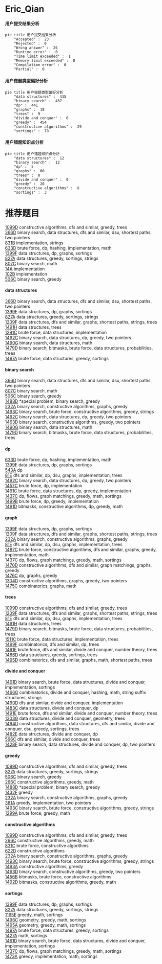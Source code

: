 # Eric_Qian
<!-- tabs:start -->
#### **用户提交结果分析**

```mermaid
pie title 用户提交结果分析
    "Accepted" :  23
    "Rejected" :  0
    "Wrong answer" :  26
    "Runtime error" :  0
    "Time limit exceeded" :  1
    "Memory limit exceeded" :  0
    "Compilation error" :  0
    "Partial" :  0
```
#### **用户做题类型偏好分析**

```mermaid
pie title 用户做题类型偏好分析
    "data structures" :  435
    "binary search" :  437
    "dp" :  441
    "graphs" :  18
    "trees" :  9
    "divide and conquer" :  0
    "greedy" :  454
    "constructive algorithms" :  29
    "sortings" :  78
```
#### **用户错题知识点分析**

```mermaid
pie title 用户错题知识点分析
    "data structures" :  12
    "binary search" :  12
    "dp" :  5
    "graphs" :  60
    "trees" :  0
    "divide and conquer" :  0
    "greedy" :  20
    "constructive algorithms" :  8
    "sortings" :  3
```
<!-- tabs:end -->
# 推荐题目
[1099D](https://codeforces.com/contest/1099/problem/D)		constructive algorithms,
                        dfs and similar,
                        greedy,
                        trees		  
[366D](http://codeforces.com/problemset/problem/366/D)		binary search,
                        data structures,
                        dfs and similar,
                        dsu,
                        shortest paths,
                        two pointers		  
[831B](http://codeforces.com/problemset/problem/831/B)		implementation,
                        strings		  
[633D](http://codeforces.com/problemset/problem/633/D)		brute force,
                        dp,
                        hashing,
                        implementation,
                        math		  
[1399F](http://codeforces.com/problemset/problem/1399/F)		data structures,
                        dp,
                        graphs,
                        sortings		  
[827A](http://codeforces.com/problemset/problem/827/A)		data structures,
                        greedy,
                        sortings,
                        strings		  
[807C](https://codeforces.com/contest/807/problem/C)		binary search,
                        math		  
[14A](http://codeforces.com/problemset/problem/14/A)		implementation		  
[102B](http://codeforces.com/problemset/problem/102/B)		implementation		  
[506C](https://codeforces.com/contest/506/problem/C)		binary search,
                        greedy		  
<!-- tabs:start -->
#### **data structures**
[366D](http://codeforces.com/problemset/problem/366/D)		binary search,
                        data structures,
                        dfs and similar,
                        dsu,
                        shortest paths,
                        two pointers		  
[1399F](http://codeforces.com/problemset/problem/1399/F)		data structures,
                        dp,
                        graphs,
                        sortings		  
[827A](http://codeforces.com/problemset/problem/827/A)		data structures,
                        greedy,
                        sortings,
                        strings		  
[1209F](http://codeforces.com/problemset/problem/1209/F)		data structures,
                        dfs and similar,
                        graphs,
                        shortest paths,
                        strings,
                        trees		  
[1491H](http://codeforces.com/problemset/problem/1491/H)		data structures,
                        trees		  
[1291C](https://codeforces.com/contest/1291/problem/C)		brute force,
                        data structures,
                        implementation		  
[1492C](http://codeforces.com/problemset/problem/1492/C)		binary search,
                        data structures,
                        dp,
                        greedy,
                        two pointers		  
[1490G](http://codeforces.com/problemset/problem/1490/G)		binary search,
                        data structures,
                        math		  
[1479D](http://codeforces.com/problemset/problem/1479/D)		binary search,
                        bitmasks,
                        brute force,
                        data structures,
                        probabilities,
                        trees		  
[1497A](http://codeforces.com/problemset/problem/1497/A)		brute force,
                        data structures,
                        greedy,
                        sortings		  
#### **binary search**
[366D](http://codeforces.com/problemset/problem/366/D)		binary search,
                        data structures,
                        dfs and similar,
                        dsu,
                        shortest paths,
                        two pointers		  
[807C](https://codeforces.com/contest/807/problem/C)		binary search,
                        math		  
[506C](https://codeforces.com/contest/506/problem/C)		binary search,
                        greedy		  
[1488D](http://codeforces.com/problemset/problem/1488/D)		*special problem,
                        binary search,
                        greedy		  
[232A](http://codeforces.com/problemset/problem/232/A)		binary search,
                        constructive algorithms,
                        graphs,
                        greedy		  
[1493C](http://codeforces.com/problemset/problem/1493/C)		binary search,
                        brute force,
                        constructive algorithms,
                        greedy,
                        strings		  
[1492C](http://codeforces.com/problemset/problem/1492/C)		binary search,
                        data structures,
                        dp,
                        greedy,
                        two pointers		  
[1463D](http://codeforces.com/problemset/problem/1463/D)		binary search,
                        constructive algorithms,
                        greedy,
                        two pointers		  
[1490G](http://codeforces.com/problemset/problem/1490/G)		binary search,
                        data structures,
                        math		  
[1479D](http://codeforces.com/problemset/problem/1479/D)		binary search,
                        bitmasks,
                        brute force,
                        data structures,
                        probabilities,
                        trees		  
#### **dp**
[633D](http://codeforces.com/problemset/problem/633/D)		brute force,
                        dp,
                        hashing,
                        implementation,
                        math		  
[1399F](http://codeforces.com/problemset/problem/1399/F)		data structures,
                        dp,
                        graphs,
                        sortings		  
[543A](http://codeforces.com/problemset/problem/543/A)		dp		  
[81E](http://codeforces.com/problemset/problem/81/E)		dfs and similar,
                        dp,
                        dsu,
                        graphs,
                        implementation,
                        trees		  
[1492C](http://codeforces.com/problemset/problem/1492/C)		binary search,
                        data structures,
                        dp,
                        greedy,
                        two pointers		  
[1457C](https://codeforces.com/contest/1457/problem/C)		brute force,
                        dp,
                        implementation		  
[1491C](http://codeforces.com/problemset/problem/1491/C)		brute force,
                        data structures,
                        dp,
                        greedy,
                        implementation		  
[1437C](http://codeforces.com/problemset/problem/1437/C)		dp,
                        flows,
                        graph matchings,
                        greedy,
                        math,
                        sortings		  
[1499B](http://codeforces.com/problemset/problem/1499/B)		brute force,
                        dp,
                        greedy,
                        implementation		  
[1491D](http://codeforces.com/problemset/problem/1491/D)		bitmasks,
                        constructive algorithms,
                        dp,
                        greedy,
                        math		  
#### **graph**
[1399F](http://codeforces.com/problemset/problem/1399/F)		data structures,
                        dp,
                        graphs,
                        sortings		  
[1209F](http://codeforces.com/problemset/problem/1209/F)		data structures,
                        dfs and similar,
                        graphs,
                        shortest paths,
                        strings,
                        trees		  
[232A](http://codeforces.com/problemset/problem/232/A)		binary search,
                        constructive algorithms,
                        graphs,
                        greedy		  
[81E](http://codeforces.com/problemset/problem/81/E)		dfs and similar,
                        dp,
                        dsu,
                        graphs,
                        implementation,
                        trees		  
[1487C](http://codeforces.com/problemset/problem/1487/C)		brute force,
                        constructive algorithms,
                        dfs and similar,
                        graphs,
                        greedy,
                        implementation,
                        math		  
[1437C](http://codeforces.com/problemset/problem/1437/C)		dp,
                        flows,
                        graph matchings,
                        greedy,
                        math,
                        sortings		  
[1470D](http://codeforces.com/problemset/problem/1470/D)		constructive algorithms,
                        dfs and similar,
                        graph matchings,
                        graphs,
                        greedy		  
[1476C](http://codeforces.com/problemset/problem/1476/C)		dp,
                        graphs,
                        greedy		  
[1304D](http://codeforces.com/problemset/problem/1304/D)		constructive algorithms,
                        graphs,
                        greedy,
                        two pointers		  
[1475C](http://codeforces.com/problemset/problem/1475/C)		combinatorics,
                        graphs,
                        math		  
#### **trees**
[1099D](https://codeforces.com/contest/1099/problem/D)		constructive algorithms,
                        dfs and similar,
                        greedy,
                        trees		  
[1209F](http://codeforces.com/problemset/problem/1209/F)		data structures,
                        dfs and similar,
                        graphs,
                        shortest paths,
                        strings,
                        trees		  
[81E](http://codeforces.com/problemset/problem/81/E)		dfs and similar,
                        dp,
                        dsu,
                        graphs,
                        implementation,
                        trees		  
[1491H](http://codeforces.com/problemset/problem/1491/H)		data structures,
                        trees		  
[1479D](http://codeforces.com/problemset/problem/1479/D)		binary search,
                        bitmasks,
                        brute force,
                        data structures,
                        probabilities,
                        trees		  
[1511C](http://codeforces.com/problemset/problem/1511/C)		brute force,
                        data structures,
                        implementation,
                        trees		  
[1499F](http://codeforces.com/problemset/problem/1499/F)		combinatorics,
                        dfs and similar,
                        dp,
                        trees		  
[1491E](http://codeforces.com/problemset/problem/1491/E)		brute force,
                        dfs and similar,
                        divide and conquer,
                        number theory,
                        trees		  
[1466D](http://codeforces.com/problemset/problem/1466/D)		data structures,
                        greedy,
                        sortings,
                        trees		  
[1495D](http://codeforces.com/problemset/problem/1495/D)		combinatorics,
                        dfs and similar,
                        graphs,
                        math,
                        shortest paths,
                        trees		  
#### **divide and conquer**
[1461D](http://codeforces.com/problemset/problem/1461/D)		binary search,
                        brute force,
                        data structures,
                        divide and conquer,
                        implementation,
                        sortings		  
[1466G](http://codeforces.com/problemset/problem/1466/G)		combinatorics,
                        divide and conquer,
                        hashing,
                        math,
                        string suffix structures,
                        strings		  
[1490D](http://codeforces.com/problemset/problem/1490/D)		dfs and similar,
                        divide and conquer,
                        implementation		  
[1483C](https://codeforces.com/contest/1483/problem/C)		data structures,
                        divide and conquer,
                        dp		  
[1491E](http://codeforces.com/problemset/problem/1491/E)		brute force,
                        dfs and similar,
                        divide and conquer,
                        number theory,
                        trees		  
[1303G](http://codeforces.com/problemset/problem/1303/G)		data structures,
                        divide and conquer,
                        geometry,
                        trees		  
[1494D](http://codeforces.com/problemset/problem/1494/D)		constructive algorithms,
                        data structures,
                        dfs and similar,
                        divide and conquer,
                        dsu,
                        greedy,
                        sortings,
                        trees		  
[1482E](http://codeforces.com/problemset/problem/1482/E)		data structures,
                        divide and conquer,
                        dp		  
[566C](http://codeforces.com/problemset/problem/566/C)		dfs and similar,
                        divide and conquer,
                        trees		  
[1428F](http://codeforces.com/problemset/problem/1428/F)		binary search,
                        data structures,
                        divide and conquer,
                        dp,
                        two pointers		  
#### **greedy**
[1099D](https://codeforces.com/contest/1099/problem/D)		constructive algorithms,
                        dfs and similar,
                        greedy,
                        trees		  
[827A](http://codeforces.com/problemset/problem/827/A)		data structures,
                        greedy,
                        sortings,
                        strings		  
[506C](https://codeforces.com/contest/506/problem/C)		binary search,
                        greedy		  
[266C](http://codeforces.com/problemset/problem/266/C)		constructive algorithms,
                        greedy,
                        math		  
[1488D](http://codeforces.com/problemset/problem/1488/D)		*special problem,
                        binary search,
                        greedy		  
[1432F](https://codeforces.com/contest/1432/problem/F)		greedy		  
[232A](http://codeforces.com/problemset/problem/232/A)		binary search,
                        constructive algorithms,
                        graphs,
                        greedy		  
[381A](http://codeforces.com/problemset/problem/381/A)		greedy,
                        implementation,
                        two pointers		  
[1493C](http://codeforces.com/problemset/problem/1493/C)		binary search,
                        brute force,
                        constructive algorithms,
                        greedy,
                        strings		  
[1299A](http://codeforces.com/problemset/problem/1299/A)		brute force,
                        greedy,
                        math		  
#### **constructive algorithms**
[1099D](https://codeforces.com/contest/1099/problem/D)		constructive algorithms,
                        dfs and similar,
                        greedy,
                        trees		  
[266C](http://codeforces.com/problemset/problem/266/C)		constructive algorithms,
                        greedy,
                        math		  
[831C](http://codeforces.com/problemset/problem/831/C)		brute force,
                        constructive algorithms		  
[622D](http://codeforces.com/problemset/problem/622/D)		constructive algorithms		  
[232A](http://codeforces.com/problemset/problem/232/A)		binary search,
                        constructive algorithms,
                        graphs,
                        greedy		  
[1493C](http://codeforces.com/problemset/problem/1493/C)		binary search,
                        brute force,
                        constructive algorithms,
                        greedy,
                        strings		  
[1493A](http://codeforces.com/problemset/problem/1493/A)		constructive algorithms,
                        greedy		  
[1463D](http://codeforces.com/problemset/problem/1463/D)		binary search,
                        constructive algorithms,
                        greedy,
                        two pointers		  
[1456B](https://codeforces.com/contest/1456/problem/B)		bitmasks,
                        brute force,
                        constructive algorithms		  
[1492D](http://codeforces.com/problemset/problem/1492/D)		bitmasks,
                        constructive algorithms,
                        greedy,
                        math		  
#### **sortings**
[1399F](http://codeforces.com/problemset/problem/1399/F)		data structures,
                        dp,
                        graphs,
                        sortings		  
[827A](http://codeforces.com/problemset/problem/827/A)		data structures,
                        greedy,
                        sortings,
                        strings		  
[1165E](http://codeforces.com/problemset/problem/1165/E)		greedy,
                        math,
                        sortings		  
[1496C](https://codeforces.com/contest/1496/problem/C)		geometry,
                        greedy,
                        math,
                        sortings		  
[1495A](http://codeforces.com/problemset/problem/1495/A)		geometry,
                        greedy,
                        math,
                        sortings		  
[1497A](http://codeforces.com/problemset/problem/1497/A)		brute force,
                        data structures,
                        greedy,
                        sortings		  
[1427A](http://codeforces.com/problemset/problem/1427/A)		math,
                        sortings		  
[1461D](http://codeforces.com/problemset/problem/1461/D)		binary search,
                        brute force,
                        data structures,
                        divide and conquer,
                        implementation,
                        sortings		  
[1437C](http://codeforces.com/problemset/problem/1437/C)		dp,
                        flows,
                        graph matchings,
                        greedy,
                        math,
                        sortings		  
[1473A](http://codeforces.com/problemset/problem/1473/A)		greedy,
                        implementation,
                        math,
                        sortings		  
<!-- tabs:end -->
